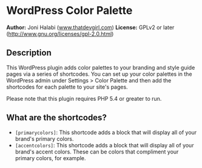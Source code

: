 # WordPress Color Palette

__Author:__ Joni Halabi (www.thatdevgirl.com)
__License:__ GPLv2 or later (http://www.gnu.org/licenses/gpl-2.0.html)

## Description

This WordPress plugin adds color palettes to your branding and style guide pages via a series of shortcodes.  You can set up your color palettes in the WordPress admin under Settings > Color Palette and then add the shortcodes for each palette to your site's pages.

Please note that this plugin requires PHP 5.4 or greater to run.

## What are the shortcodes?

* `[primarycolors]`: This shortcode adds a block that will display all of your brand's primary colors.
* `[accentcolors]`: This shortcode adds a block that will display all of your brand's accent colors.  These can be colors that compliment your primary colors, for example.
